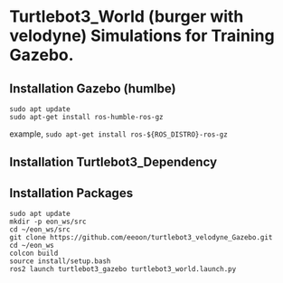 # Turtlebot3_World (burger with velodyne) Simulations for Training Gazebo.

## Installation Gazebo (humlbe)
```
sudo apt update
sudo apt-get install ros-humble-ros-gz
```

example,
`sudo apt-get install ros-${ROS_DISTRO}-ros-gz`

## Installation Turtlebot3_Dependency

## Installation Packages

```
sudo apt update
mkdir -p eon_ws/src
cd ~/eon_ws/src
git clone https://github.com/eeoon/turtlebot3_velodyne_Gazebo.git
cd ~/eon_ws
colcon build
source install/setup.bash
ros2 launch turtlebot3_gazebo turtlebot3_world.launch.py
```

